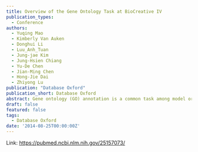 ```yaml
---
title: Overview of the Gene Ontology Task at BioCreative IV
publication_types:
  - Conference
authors:
  - Yuqing Mao
  - Kimberly Van Auken
  - Donghui Li
  - Luu_Anh_Tuan
  - Jung-jae Kim
  - Jung-Hsien Chiang
  - Yu-De Chen
  - Jian-Ming Chen
  - Hong-Jie Dai
  - Zhiyong Lu
publication: "Database Oxford"
publication_short: Database Oxford
abstract: Gene ontology (GO) annotation is a common task among model organism databases (MODs) for capturing gene function data from journal articles. It is a time-consuming and labor-intensive task, and is thus often considered as one of the bottlenecks in literature curation. There is a growing need for semiautomated or fully automated GO curation techniques that will help database curators to rapidly and accurately identify gene function information in full-length articles. Despite multiple attempts in the past, few studies have proven to be useful with regard to assisting real-world GO curation. The shortage of sentence-level training data and opportunities for interaction between text-mining developers and GO curators has limited the advances in algorithm development and corresponding use in practical circumstances. To this end, we organized a text-mining challenge task for literature-based GO annotation in BioCreative IV. More specifically, we developed two subtasks:(i) to automatically locate text passages that contain GO-relevant information (a text retrieval task) and (ii) to automatically identify relevant GO terms for the genes in a given article (a concept-recognition task). With the support from five MODs, we provided teams with >4000 unique text passages that served as the basis for each GO annotation in our task data. Such evidence text information has long been recognized as critical for text-mining algorithm development but was never made available because of the high cost of curation. In total, seven teams participated in the challenge task. From the team results, we conclude that the state of the art in automatically mining GO terms from literature has improved over the past decade while much progress is still needed for computer-assisted GO curation. Future work should focus on addressing remaining technical challenges for improved performance of automatic GO concept recognition and incorporating practical benefits of text-mining tools into real-world GO annotation.
draft: false
featured: false
tags:
  - Database Oxford
date: '2014-08-25T00:00:00Z'
---
```

Link: https://pubmed.ncbi.nlm.nih.gov/25157073/